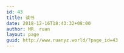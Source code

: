 ```yaml
---
id: 43
title: 读书
date: 2018-12-16T18:43:32+08:00
author: MR. ruan
layout: page
guid: http://www.ruanyz.world/?page_id=43
---
```

